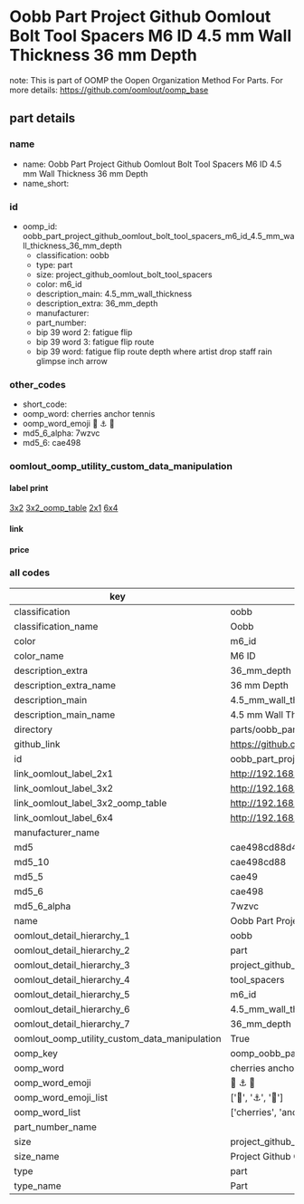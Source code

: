 # Oobb Part Project Github Oomlout Bolt Tool Spacers M6 ID 4.5 mm Wall Thickness 36 mm Depth  

note: This is part of OOMP the Oopen Organization Method For Parts. For more details: https://github.com/oomlout/oomp_base

##  part details
  







### name
* name: Oobb Part Project Github Oomlout Bolt Tool Spacers M6 ID 4.5 mm Wall Thickness 36 mm Depth
* name_short: 
### id
* oomp_id: oobb_part_project_github_oomlout_bolt_tool_spacers_m6_id_4.5_mm_wall_thickness_36_mm_depth
  * classification: oobb
  * type: part
  * size: project_github_oomlout_bolt_tool_spacers
  * color: m6_id
  * description_main: 4.5_mm_wall_thickness
  * description_extra: 36_mm_depth
  * manufacturer: 
  * part_number: 
  * bip 39 word 2: fatigue flip
  * bip 39 word 3: fatigue flip route
  * bip 39 word: fatigue flip route depth where artist drop staff rain glimpse inch arrow

### other_codes
* short_code: 
* oomp_word: cherries anchor tennis
* oomp_word_emoji :cherries: :anchor: :tennis:
* md5_6_alpha: 7wzvc
* md5_6: cae498






### oomlout_oomp_utility_custom_data_manipulation
#### label print
[3x2](http://192.168.1.245:1112/?label=oomp%207wzvc)
[3x2_oomp_table](http://192.168.1.108:1112/?label=oomp%207wzvc)
[2x1](http://192.168.1.242:1112/?label=oomp%207wzvc)
[6x4](http://192.168.1.55:1112/?label=oomp%207wzvc)    

#### link

                              

#### price







### all codes 
| key | value |  
| --- | --- |  
| classification | oobb |  
| classification_name | Oobb |  
| color | m6_id |  
| color_name | M6 ID |  
| description_extra | 36_mm_depth |  
| description_extra_name | 36 mm Depth |  
| description_main | 4.5_mm_wall_thickness |  
| description_main_name | 4.5 mm Wall Thickness |  
| directory | parts/oobb_part_project_github_oomlout_bolt_tool_spacers_m6_id_4.5_mm_wall_thickness_36_mm_depth |  
| github_link | https://github.com/oomlout/oomlout_oomp_part_src/tree/main/parts/oobb_part_project_github_oomlout_bolt_tool_spacers_m6_id_4.5_mm_wall_thickness_36_mm_depth |  
| id | oobb_part_project_github_oomlout_bolt_tool_spacers_m6_id_4.5_mm_wall_thickness_36_mm_depth |  
| link_oomlout_label_2x1 | http://192.168.1.242:1112/?label=oomp%207wzvc |  
| link_oomlout_label_3x2 | http://192.168.1.245:1112/?label=oomp%207wzvc |  
| link_oomlout_label_3x2_oomp_table | http://192.168.1.108:1112/?label=oomp%207wzvc |  
| link_oomlout_label_6x4 | http://192.168.1.55:1112/?label=oomp%207wzvc |  
| manufacturer_name |  |  
| md5 | cae498cd88d4086c347d23b37916429e |  
| md5_10 | cae498cd88 |  
| md5_5 | cae49 |  
| md5_6 | cae498 |  
| md5_6_alpha | 7wzvc |  
| name | Oobb Part Project Github Oomlout Bolt Tool Spacers M6 ID 4.5 mm Wall Thickness 36 mm Depth |  
| oomlout_detail_hierarchy_1 | oobb |  
| oomlout_detail_hierarchy_2 | part |  
| oomlout_detail_hierarchy_3 | project_github_bolt |  
| oomlout_detail_hierarchy_4 | tool_spacers |  
| oomlout_detail_hierarchy_5 | m6_id |  
| oomlout_detail_hierarchy_6 | 4.5_mm_wall_thickness |  
| oomlout_detail_hierarchy_7 | 36_mm_depth |  
| oomlout_oomp_utility_custom_data_manipulation | True |  
| oomp_key | oomp_oobb_part_project_github_oomlout_bolt_tool_spacers_m6_id_4.5_mm_wall_thickness_36_mm_depth |  
| oomp_word | cherries anchor tennis |  
| oomp_word_emoji | :cherries: :anchor: :tennis: |  
| oomp_word_emoji_list | [':cherries:', ':anchor:', ':tennis:'] |  
| oomp_word_list | ['cherries', 'anchor', 'tennis'] |  
| part_number_name |  |  
| size | project_github_oomlout_bolt_tool_spacers |  
| size_name | Project Github Oomlout Bolt Tool Spacers |  
| type | part |  
| type_name | Part |  
